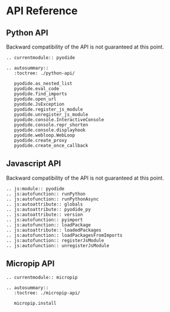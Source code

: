 # API Reference

## Python API

Backward compatibility of the API is not guaranteed at this point.


```{eval-rst}
.. currentmodule:: pyodide

.. autosummary::
   :toctree: ./python-api/

   pyodide.as_nested_list
   pyodide.eval_code
   pyodide.find_imports
   pyodide.open_url
   pyodide.JsException
   pyodide.register_js_module
   pyodide.unregister_js_module
   pyodide.console.InteractiveConsole
   pyodide.console.repr_shorten
   pyodide.console.displayhook
   pyodide.webloop.WebLoop
   pyodide.create_proxy
   pyodide.create_once_callback
```


## Javascript API
Backward compatibility of the API is not guaranteed at this point.

```{eval-rst}
.. js:module:: pyodide
.. js:autofunction:: runPython
.. js:autofunction:: runPythonAsync
.. js:autoattribute:: globals
.. js:autoattribute:: pyodide_py
.. js:autoattribute:: version
.. js:autofunction:: pyimport
.. js:autofunction:: loadPackage
.. js:autoattribute:: loadedPackages
.. js:autofunction:: loadPackagesFromImports
.. js:autofunction:: registerJsModule
.. js:autofunction:: unregisterJsModule
```


## Micropip API

```{eval-rst}
.. currentmodule:: micropip

.. autosummary::
   :toctree: ./micropip-api/

   micropip.install
```
